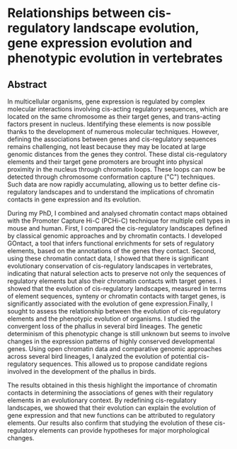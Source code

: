 # Relationships between cis-regulatory landscape evolution, gene expression evolution and phenotypic evolution in vertebrates

## Abstract

In multicellular organisms, gene expression is regulated by complex molecular interactions involving cis-acting regulatory sequences, which are located on the same chromosome as their target genes, and trans-acting factors present in nucleus. Identifying these elements is now possible thanks to the development of numerous molecular techniques. However, defining the associations between genes and cis-regulatory sequences remains challenging, not least because they may be located at large genomic distances from the genes they control. These distal cis-regulatory elements and their target gene promoters are brought into physical proximity in the nucleus through chromatin loops. These loops can now be detected through chromosome conformation capture ("C") techniques. Such data are now rapidly accumulating, allowing us to better define cis-regulatory landscapes and to understand the implications of chromatin contacts in gene expression and its evolution.

During my PhD, I combined and analysed chromatin contact maps obtained with the Promoter Capture Hi-C (PCHi-C) technique for multiple cell types in mouse and human. First, I compared the cis-regulatory landscapes defined by classical genomic approaches and by chromatin contacts. I developed GOntact, a tool that infers functional enrichments for sets of regulatory elements, based on the annotations of the genes they contact. Second, using these chromatin contact data, I showed that there is significant evolutionary conservation of cis-regulatory landscapes in vertebrates, indicating that natural selection acts to preserve not only the sequences of regulatory elements but also their chromatin contacts with target genes. I showed that the evolution of cis-regulatory landscapes, measured in terms of element sequences, synteny or chromatin contacts with target genes, is significantly associated with the evolution of gene expression.Finally, I sought to assess the relationship between the evolution of cis-regulatory elements and the phenotypic evolution of organisms. I studied the convergent loss of the phallus in several bird lineages. The genetic determinism of this phenotypic change is still unknown but seems to involve changes in the expression patterns of highly conserved developmental genes. Using open chromatin data and comparative genomic approaches across several bird lineages, I analyzed the evolution of potential cis-regulatory sequences. This allowed us to propose candidate regions involved in the development of the phallus in birds.

The results obtained in this thesis highlight the importance of chromatin contacts in determining the associations of genes with their regulatory elements in an evolutionary context. By redefining cis-regulatory landscapes, we showed that their evolution can explain the evolution of gene expression and that new functions can be attributed to regulatory elements. Our results also confirm that studying the evolution of these cis-regulatory elements can provide hypotheses for major morphological changes.
